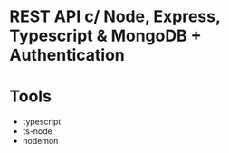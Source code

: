 # REST API c/ Node, Express, Typescript & MongoDB + Authentication

# Tools

- typescript
- ts-node
- nodemon